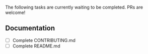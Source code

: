 The following tasks are currently waiting to be completed. PRs are welcome!

## Documentation
- [ ] Complete CONTRIBUTING.md
- [ ] Complete README.md